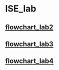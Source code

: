 #  ISE_lab

## [flowchart_lab2](https://app.diagrams.net/#Hrobs2002%2FISE_lab%2Fmain%2Fflowchart%2Fflowchart_lab2.drawio)
## [flowchart_lab3](https://app.diagrams.net/#Hrobs2002%2FISE_lab%2Fmain%2Fflowchart%2Fflowchart_lab3.drawio)
## [flowchart_lab4](https://app.diagrams.net/#Hrobs2002%2FISE_lab%2Fmain%2Fflowchart%2Fflowchart_lab4.drawio)
